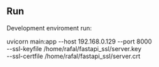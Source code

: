 ## Run


Development enviroment run:

uvicorn main:app --host 192.168.0.129 --port 8000 \
  --ssl-keyfile /home/rafal/fastapi_ssl/server.key \
  --ssl-certfile /home/rafal/fastapi_ssl/server.crt